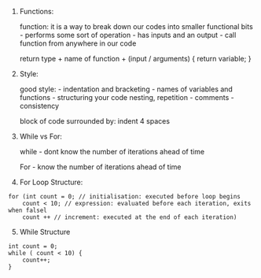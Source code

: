 1. Functions:

    function: it is a way to break down our codes into smaller functional bits
        - performs some sort of operation
        - has inputs and an output
        - call function from anywhere in our code

    return type + name of function + (input / arguments) {
        return variable;
    }

2. Style:
    
    good style:
        - indentation and bracketing
        - names of variables and functions
        - structuring your code nesting, repetition
        - comments
        - consistency
    
    block of code surrounded by: indent 4 spaces

3. While vs For:

    while - dont know the number of iterations ahead of time
    
    For - know the number of iterations ahead of time

4. For Loop Structure:
```
for (int count = 0; // initialisation: executed before loop begins 
    count < 10; // expression: evaluated before each iteration, exits when falsel
    count ++ // increment: executed at the end of each iteration)
```

5. While Structure
```
int count = 0;
while ( count < 10) {
    count++;
}
```